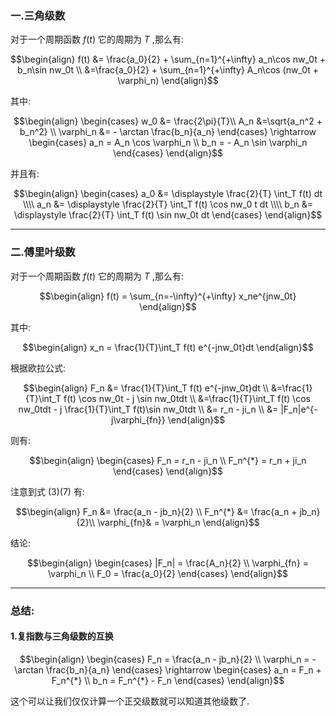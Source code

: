 ### 一.三角级数
对于一个周期函数 $f(t)$ 它的周期为 $T$ ,那么有:

$$\begin{align}
    f(t) &= \frac{a_0}{2} + \sum_{n=1}^{+\infty} a_n\cos nw_0t + b_n\sin nw_0t \\
    &=\frac{a_0}{2} + \sum_{n=1}^{+\infty} A_n\cos (nw_0t + \varphi_n)
\end{align}$$

其中:

$$\begin{align}
    \begin{cases}
    w_0 &= \frac{2\pi}{T}\\
    A_n &=\sqrt{a_n^2 + b_n^2} \\ 
    \varphi_n &= - \arctan \frac{b_n}{a_n}
\end{cases} \rightarrow \begin{cases}
    a_n = A_n \cos \varphi_n \\
    b_n = -
    A_n \sin \varphi_n
\end{cases}
\end{align}$$

并且有:

$$\begin{align}
    \begin{cases}
    a_0 &= \displaystyle \frac{2}{T} \int_T f(t) dt \\\\
    a_n &= \displaystyle \frac{2}{T} \int_T f(t) \cos nw_0 t dt \\\\
    b_n &= \displaystyle \frac{2}{T} \int_T f(t) \sin nw_0t dt 
\end{cases}
\end{align}$$

---
### 二.傅里叶级数
对于一个周期函数 $f(t)$ 它的周期为 $T$ ,那么有:

$$\begin{align}
    f(t) = \sum_{n=-\infty}^{+\infty} x_ne^{jnw_0t}
\end{align}$$

其中:

$$\begin{align}
    x_n = \frac{1}{T}\int_T f(t) e^{-jnw_0t}dt
\end{align}$$

根据欧拉公式:

$$\begin{align}
    F_n &= \frac{1}{T}\int_T f(t) e^{-jnw_0t}dt \\
    &=\frac{1}{T}\int_T f(t) \cos nw_0t - j \sin nw_0tdt \\
    &=\frac{1}{T}\int_T f(t) \cos nw_0tdt - j \frac{1}{T}\int_T f(t)\sin nw_0tdt \\
    &= r_n - ji_n \\
    &= |F_n|e^{-j\varphi_{fn}}
\end{align}$$

则有:

$$\begin{align}
    \begin{cases}
        F_n = r_n - ji_n \\
        F_n^{*} = r_n + ji_n
    \end{cases}
\end{align}$$


注意到式 $(3)(7)$ 有:

$$\begin{align}
    F_n &= \frac{a_n - jb_n}{2} \\
    F_n^{*} &= \frac{a_n + jb_n}{2}\\
    \varphi_{fn}& = \varphi_n
\end{align}$$


结论:

$$\begin{align}
    \begin{cases}
        |F_n| = \frac{A_n}{2} \\
        \varphi_{fn} = \varphi_n \\
        F_0 = \frac{a_0}{2}  
    \end{cases}
\end{align}$$


---

### 总结:
#### 1.复指数与三角级数的互换

$$\begin{align}
    \begin{cases}
        F_n = \frac{a_n - jb_n}{2} \\
        \varphi_n = -\arctan \frac{b_n}{a_n}
    \end{cases} \rightarrow \begin{cases}
        a_n  = F_n + F_n^{*} \\
        b_n = F_n^{*} - F_n
    \end{cases}
\end{align}$$

这个可以让我们仅仅计算一个正交级数就可以知道其他级数了.